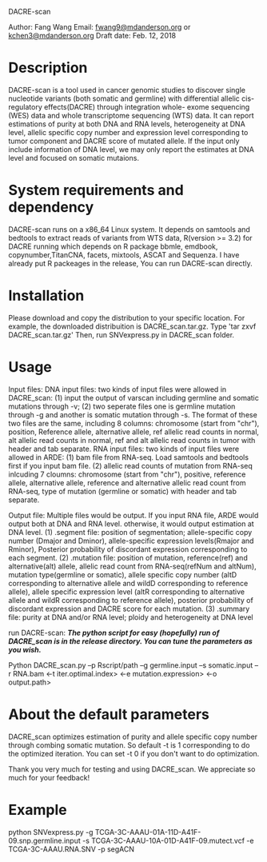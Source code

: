 DACRE-scan

Author: Fang Wang
Email: fwang9@mdanderson.org or kchen3@mdanderson.org
Draft date: Feb. 12, 2018

Description
===========
DACRE-scan is a tool used in cancer genomic studies to discover single nucleotide variants (both somatic and germline) 
with differential allelic cis-regulatory effects(DACRE) through integration whole- exome sequencing (WES) data and whole transcriptome sequencing (WTS) data.
It can report estimations of purity at both DNA and RNA levels, heterogeneity at DNA level, allelic specific copy number and expression level corresponding
to tumor component and DACRE score of mutated allele. If the input only include information of DNA level, we may only report the estimates at DNA level and 
focused on somatic mutaions. 

System requirements and dependency
==================================
DACRE-scan runs on a x86_64 Linux system. It depends on samtools and bedtools to extract reads of variants from WTS data, R(version >= 3.2)
for DACRE running which depends on R package bbmle, emdbook, copynumber,TitanCNA, facets, mixtools, ASCAT and Sequenza. I have already put R packeages 
in the release, You can run DACRE-scan directly.

Installation
============
Please download and copy the distribution to your specific location. For example, the downloaded distribuition is DACRE_scan.tar.gz.
	Type 'tar zxvf DACRE_scan.tar.gz'
Then, run SNVexpress.py in DACRE_scan folder.

Usage
=====
Input files: 
DNA input files: 
				two kinds of input files were allowed in DACRE_scan:
						(1) input the output of varscan including germline and somatic mutations through -v;
						(2) two seperate files one is germline mutation through -g and another is somatic mutation through -s. 
							The format of these two files are the same, including 8 columns: chromosome (start from "chr"), 
							position, Reference allele, alternative allele, ref allelic read counts in normal, alt allelic 
							read counts in normal, ref and alt allelic read counts in tumor with header and tab separate.
RNA input files:
				two kinds of input files were allowed in ARDE:
						(1) bam file from RNA-seq. Load samtools and bedtools first if you input bam file.
						(2) allelic read counts of mutation from RNA-seq inlcuding 7 cloumns: chromosome (start from "chr"),
							positive, reference allele, alternative allele, reference and alternative allelic read count from
							RNA-seq, type of mutation (germline or somatic) with header and tab separate.    

Output file: Multiple files would be output. If you input RNA file, ARDE would output both at DNA and RNA level. otherwise, it 
			would output estimation at DNA level. 
				(1) .segment file: position of segmentation; allele-specific copy number (Dmajor and Dminor), 
				allele-specific expression levels(Rmajor and Rminor), Posterior probability of discordant expression corresponding to each segment.
				(2) .mutation file: position of mutation, reference(ref) and alternative(alt) allele, allelic read count from RNA-seq(refNum and altNum),
				mutation type(germline or somatic), allele specific copy number (altD corresponding to alternative allele and wildD corresponding to reference allele),
				allele specific expression level (altR corresponding to alternative allele and wildR corresponding to reference allele),
				posterior probability of discordant expression and DACRE score for each mutation.
				(3) .summary file: purity at DNA and/or RNA level; ploidy and heterogeneity at DNA level


run DACRE-scan:
***The python script for easy (hopefully) run of DACRE_scan is in the release directory. You can tune the
parameters as you wish.***

Python DACRE_scan.py –p Rscript/path –g germline.input –s somatic.input –r RNA.bam <-t iter.optimal.index> <-e mutation.expression> <-o output.path>

About the default parameters
========================
DACRE_scan optimizes estimation of purity and allele specific copy number through combing somatic mutation. So default -t is 1 corresponding to do the optimized iteration.
You can set -t 0 if you don't want to do optimization.

Thank you very much for testing and using DACRE_scan. We appreciate so much for
your feedback!


Example
=====
python SNVexpress.py -g TCGA-3C-AAAU-01A-11D-A41F-09.snp.germline.input -s TCGA-3C-AAAU-10A-01D-A41F-09.mutect.vcf -e TCGA-3C-AAAU.RNA.SNV -p segACN
